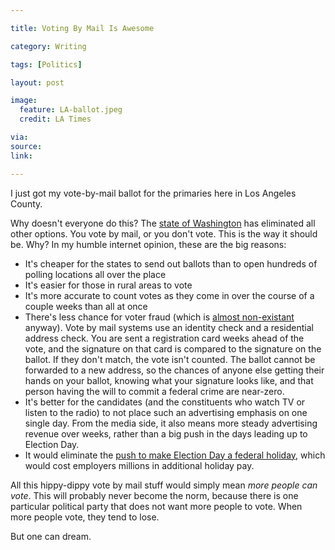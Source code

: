 ```yaml
---

title: Voting By Mail Is Awesome

category: Writing

tags: [Politics]

layout: post

image:
  feature: LA-ballot.jpeg
  credit: LA Times

via: 
source: 
link: 

---
```




I just got my vote-by-mail ballot for the primaries here in Los Angeles County.  

Why doesn't everyone do this?  The [state of Washington](http://blog.thenewstribune.com/politics/2011/04/05/washington-to-shift-to-all-vote-by-mail-elections/) has eliminated all other options.  You vote by mail, or you don't vote. This is the way it should be. Why?  In my humble internet opinion, these are the big reasons:

<!-- more -->

 - It's cheaper for the states to send out ballots than to open hundreds of polling locations all over the place
 - It's easier for those in rural areas to vote
 - It's more accurate to count votes as they come in over the course of a couple weeks than all at once
 - There's less chance for voter fraud (which is [almost non-existant](https://www.washingtonpost.com/news/wonk/wp/2014/08/06/a-comprehensive-investigation-of-voter-impersonation-finds-31-credible-incidents-out-of-one-billion-ballots-cast/) anyway).  Vote by mail systems use an identity check and a residential address check.  You are sent a registration card weeks ahead of the vote, and the signature on that card is compared to the signature on the ballot.  If they don't match, the vote isn't counted.  The ballot cannot be forwarded to a new address, so the chances of anyone else getting their hands on your ballot, knowing what your signature looks like, and that person having the will to commit a federal crime are near-zero.
 - It's better for the candidates (and the constituents who watch TV or listen to the radio) to not place such an advertising emphasis on one single day.  From the media side, it also means more steady advertising revenue over weeks, rather than a big push in the days leading up to Election Day.
 - It would eliminate the [push to make Election Day a federal holiday](https://petitions.whitehouse.gov/petition/propose-legislation-would-make-all-federal-election-days-national-holidays-increase-voter), which would cost employers millions in additional holiday pay.

All this hippy-dippy vote by mail stuff would simply mean _more people can vote_.  This will probably never become the norm, because there is one particular political party that does not want more people to vote.  When more people vote, they tend to lose.

But one can dream.